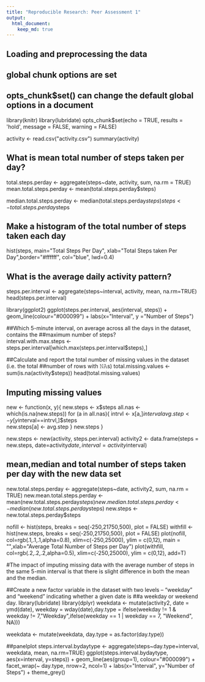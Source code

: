 ```yaml
---
title: "Reproducible Research: Peer Assessment 1"
output: 
  html_document:
    keep_md: true
---
```



## Loading and preprocessing the data
## global chunk options are set
## opts_chunk$set() can change the default global options in a document

library(knitr)
library(lubridate)
opts_chunk$set(echo = TRUE, results = 'hold', message = FALSE, warning = FALSE)

activity <- read.csv("activity.csv")
summary(activity)


## What is mean total number of steps taken per day?
total.steps.perday <- aggregate(steps~date, activity, sum, na.rm = TRUE)
mean.total.steps.perday <- mean(total.steps.perday$steps)

median.total.steps.perday <- median(total.steps.perday$steps)
steps <- total.steps.perday$steps

## Make a histogram of the total number of steps taken each day
hist(steps, main="Total Steps Per Day", xlab="Total Steps taken Per Day",border="#ffffff", col="blue", lwd=0.4)

## What is the average daily activity pattern?
steps.per.interval <- aggregate(steps~interval, activity, mean, na.rm=TRUE)
head(steps.per.interval)

library(ggplot2)
ggplot(steps.per.interval, aes(interval, steps)) + geom_line(colour="#000099") + labs(x="Interval", y ="Number of Steps")

##Which 5-minute interval, on average across all the days in the dataset, contains the ##maximum number of steps?     
interval.with.max.steps <- steps.per.interval[which.max(steps.per.interval$steps),]


##Calculate and report the total number of missing values in the dataset (i.e. the total ##number of rows with 𝙽𝙰s)
total.missing.values <- sum(is.na(activity$steps))
head(total.missing.values)
## Imputing missing values
new <- function(x, y){
    new.steps <- x$steps
    all.nas <- which(is.na(new.steps))
    for (a in all.nas){
        intrvl <- x[a,]$interval
        avg.step <- y[y$interval==intrvl,]$steps  
        new.steps[a] <- avg.step
    }
    new.steps
}

new.steps <- new(activity, steps.per.interval)
activity2 <- data.frame(steps = new.steps, date=activity$date, interval=activity$interval)

##  mean,median and  total number of steps taken per day with the new data set
new.total.steps.perday <- aggregate(steps~date, activity2, sum, na.rm = TRUE)
new.mean.total.steps.perday <- mean(new.total.steps.perday$steps)
new.median.total.steps.perday <- median(new.total.steps.perday$steps)
new.steps <- new.total.steps.perday$steps

nofill <- hist(steps, breaks = seq(-250,21750,500), plot = FALSE)
withfill <- hist(new.steps, breaks = seq(-250,21750,500), plot = FALSE)
plot(nofill, col=rgb(.1,.1,.1,alpha=0.8), xlim=c(-250,25000), ylim = c(0,12), main = "",xlab="Average Total Number of Steps per Day") 
plot(withfill, col=rgb(.2,.2,.2,alpha=0.5), xlim=c(-250,25000), ylim = c(0,12), add=T)


#The impact of imputing missing data with the average number of steps in the same 5-min interval is that there is slight difference in both the mean and the median.


##Create a new factor variable in the dataset with two levels – “weekday” and “weekend” indicating whether a given date is ##a weekday or weekend day.
library(lubridate)
library(dplyr)
weekdata <- mutate(activity2, date = ymd(date), weekday = wday(date),day.type = ifelse(weekday != 1 & weekday != 7,"Weekday",ifelse(weekday == 1 | weekday == 7, "Weekend", NA))) 

weekdata <- mutate(weekdata, day.type = as.factor(day.type))

##panelplot
steps.interval.bydaytype <- aggregate(steps~day.type+interval, weekdata, mean, na.rm=TRUE)
ggplot(steps.interval.bydaytype, aes(x=interval, y=steps)) + 
        geom_line(aes(group=1), colour="#000099") + 
        facet_wrap(~ day.type, nrow=2, ncol=1) +
        labs(x="Interval", y="Number of Steps") +
        theme_grey()

